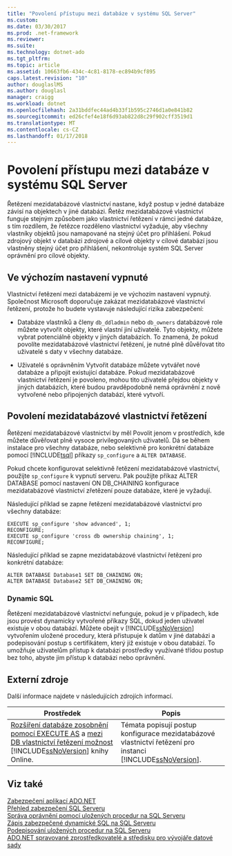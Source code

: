 ```yaml
---
title: "Povolení přístupu mezi databáze v systému SQL Server"
ms.custom: 
ms.date: 03/30/2017
ms.prod: .net-framework
ms.reviewer: 
ms.suite: 
ms.technology: dotnet-ado
ms.tgt_pltfrm: 
ms.topic: article
ms.assetid: 10663fb6-434c-4c81-8178-ec894b9cf895
caps.latest.revision: "10"
author: douglaslMS
ms.author: douglasl
manager: craigg
ms.workload: dotnet
ms.openlocfilehash: 2a31bddfec44ad4b33f1b595c2746d1a0e841b82
ms.sourcegitcommit: ed26cfef4e18f6d93ab822d8c29f902cff3519d1
ms.translationtype: MT
ms.contentlocale: cs-CZ
ms.lasthandoff: 01/17/2018
---
```

# <a name="enabling-cross-database-access-in-sql-server"></a>Povolení přístupu mezi databáze v systému SQL Server
Řetězení mezidatabázové vlastnictví nastane, když postup v jedné databáze závisí na objektech v jiné databázi. Řetěz mezidatabázové vlastnictví funguje stejným způsobem jako vlastnictví řetězení v rámci jedné databáze, s tím rozdílem, že řetězce rozděleno vlastnictví vyžaduje, aby všechny vlastníky objektů jsou namapované na stejný účet pro přihlášení. Pokud zdrojový objekt v databázi zdrojové a cílové objekty v cílové databází jsou vlastněny stejný účet pro přihlášení, nekontroluje systém SQL Server oprávnění pro cílové objekty.  
  
## <a name="off-by-default"></a>Ve výchozím nastavení vypnuté  
 Vlastnictví řetězení mezi databázemi je ve výchozím nastavení vypnutý. Společnost Microsoft doporučuje zakázat mezidatabázové vlastnictví řetězení, protože ho budete vystavuje následující rizika zabezpečení:  
  
-   Databáze vlastníků a členy `db_ddladmin` nebo `db_owners` databázové role můžete vytvořit objekty, které vlastní jiní uživatelé. Tyto objekty, můžete vybrat potenciálně objekty v jiných databázích. To znamená, že pokud povolíte mezidatabázové vlastnictví řetězení, je nutné plně důvěřovat tito uživatelé s daty v všechny databáze.  
  
-   Uživatelé s oprávněním Vytvořit databáze můžete vytvářet nové databáze a připojit existující databáze. Pokud mezidatabázové vlastnictví řetězení je povoleno, mohou tito uživatelé přejdou objekty v jiných databázích, které budou pravděpodobně nemá oprávnění z nově vytvořené nebo připojených databází, které vytvoří.  
  
## <a name="enabling-cross-database-ownership-chaining"></a>Povolení mezidatabázové vlastnictví řetězení  
 Řetězení mezidatabázové vlastnictví by měl Povolit jenom v prostředích, kde můžete důvěřovat plně vysoce privilegovaných uživatelů. Dá se během instalace pro všechny databáze, nebo selektivně pro konkrétní databáze pomocí [!INCLUDE[tsql](../../../../../includes/tsql-md.md)] příkazy `sp_configure` a `ALTER DATABASE`.  
  
 Pokud chcete konfigurovat selektivně řetězení mezidatabázové vlastnictví, použijte `sp_configure` k vypnutí serveru. Pak použijte příkaz ALTER DATABASE pomocí nastavení ON DB_CHAINING konfigurace mezidatabázové vlastnictví zřetězení pouze databáze, které je vyžadují.  
  
 Následující příklad se zapne řetězení mezidatabázové vlastnictví pro všechny databáze:  
  
```  
EXECUTE sp_configure 'show advanced', 1;  
RECONFIGURE;  
EXECUTE sp_configure 'cross db ownership chaining', 1;  
RECONFIGURE;  
```  
  
 Následující příklad se zapne mezidatabázové vlastnictví řetězení pro konkrétní databáze:  
  
```  
ALTER DATABASE Database1 SET DB_CHAINING ON;  
ALTER DATABASE Database2 SET DB_CHAINING ON;  
```  
  
### <a name="dynamic-sql"></a>Dynamic SQL  
 Řetězení mezidatabázové vlastnictví nefunguje, pokud je v případech, kde jsou provést dynamicky vytvořené příkazy SQL, dokud jeden uživatel existuje v obou databází. Můžete obejít v [!INCLUDE[ssNoVersion](../../../../../includes/ssnoversion-md.md)] vytvořením uložené procedury, která přistupuje k datům v jiné databázi a podepisování postup s certifikátem, který již existuje v obou databází. To umožňuje uživatelům přístup k databázi prostředky využívané třídou postup bez toho, abyste jim přístup k databázi nebo oprávnění.  
  
## <a name="external-resources"></a>Externí zdroje  
 Další informace najdete v následujících zdrojích informací.  
  
|Prostředek|Popis|  
|--------------|-----------------|  
|[Rozšíření databáze zosobnění pomocí EXECUTE AS](http://msdn.microsoft.com/library/ms188304\(SQL.105\).aspx) a [mezi DB vlastnictví řetězení možnost](http://msdn.microsoft.com/library/ms188694.aspx) [!INCLUDE[ssNoVersion](../../../../../includes/ssnoversion-md.md)] knihy Online.|Témata popisují postup konfigurace mezidatabázové vlastnictví řetězení pro instanci [!INCLUDE[ssNoVersion](../../../../../includes/ssnoversion-md.md)].|  
  
## <a name="see-also"></a>Viz také  
 [Zabezpečení aplikací ADO.NET](../../../../../docs/framework/data/adonet/securing-ado-net-applications.md)  
 [Přehled zabezpečení SQL Serveru](../../../../../docs/framework/data/adonet/sql/overview-of-sql-server-security.md)  
 [Správa oprávnění pomocí uložených procedur na SQL Serveru](../../../../../docs/framework/data/adonet/sql/managing-permissions-with-stored-procedures-in-sql-server.md)  
 [Zápis zabezpečené dynamické SQL na SQL Serveru](../../../../../docs/framework/data/adonet/sql/writing-secure-dynamic-sql-in-sql-server.md)  
 [Podepisování uložených procedur na SQL Serveru](../../../../../docs/framework/data/adonet/sql/signing-stored-procedures-in-sql-server.md)  
 [ADO.NET spravované zprostředkovatelé a středisku pro vývojáře datové sady](http://go.microsoft.com/fwlink/?LinkId=217917)

